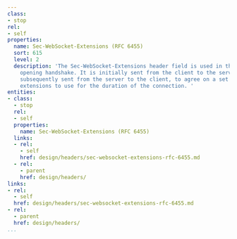 ```yaml
---
class:
- stop
rel:
- self
properties:
  name: Sec-WebSocket-Extensions (RFC 6455)
  sort: 615
  level: 2
  description: 'The Sec-WebSocket-Extensions header field is used in the WebSocket
    opening handshake. It is initially sent from the client to the server, and then
    subsequently sent from the server to the client, to agree on a set of protocol-level
    extensions to use for the duration of the connection. '
entities:
- class:
  - stop
  rel:
  - self
  properties:
    name: Sec-WebSocket-Extensions (RFC 6455)
  links:
  - rel:
    - self
    href: design/headers/sec-websocket-extensions-rfc-6455.md
  - rel:
    - parent
    href: design/headers/
links:
- rel:
  - self
  href: design/headers/sec-websocket-extensions-rfc-6455.md
- rel:
  - parent
  href: design/headers/
...
```

